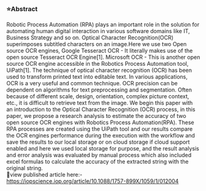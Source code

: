 ### ⭐Abstract
Robotic Process Automation (RPA) plays an important role in the solution for automating human digital interaction in various software domains like IT, Business Strategy and so on. Optical Character Recognition(OCR) superimposes subtitled characters on an image.Here we use two Open source OCR engines, Google Tesseract OCR - It literally makes use of the open source Tesseract OCR Engine[1]. Microsoft OCR - This is another open source OCR engine accessible in the Robotics Process Automation tool, UiPath[1]. The technique of optical character recognition (OCR) has been used to transform printed text into editable text. In various applications, OCR is a very useful and common technique. OCR precision can be dependent on algorithms for text preprocessing and segmentation. Often because of different scale, design, orientation, complex picture context, etc., it is difficult to retrieve text from the image. We begin this paper with an introduction to the Optical Character Recognition (OCR) process, in this paper, we propose a research analysis to estimate the accuracy of two open source OCR engines with Robotics Process Automation(RPA). These RPA processes are created using the UiPath tool and our results compare the OCR engines performance during the execution with the workflow and save the results to our local storage or on cloud storage if cloud support enabled and here we used local storage for purpose, and the result analysis and error analysis was evaluated by manual process which also included excel formulas to calculate the accuracy of the extracted string with the original string.
<br/>
📁view published article here:- https://iopscience.iop.org/article/10.1088/1757-899X/1059/1/012004

